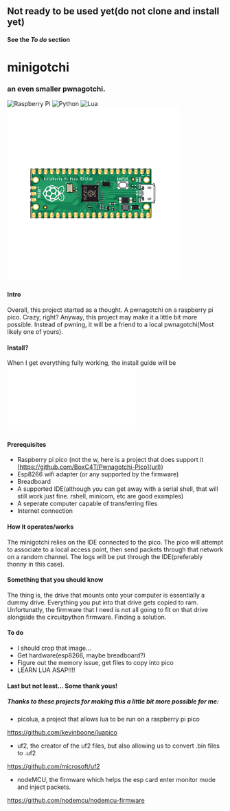 ## Not ready to be used yet(do not clone and install yet)
#### See the _To do_ section
# minigotchi
###
### an even smaller pwnagotchi.
![Raspberry Pi](https://img.shields.io/badge/-RaspberryPi-C51A4A?style=for-the-badge&logo=Raspberry-Pi)
![Python](https://img.shields.io/badge/python-3670A0?style=for-the-badge&logo=python&logoColor=ffdd54)
![Lua](https://img.shields.io/badge/lua-%232C2D72.svg?style=for-the-badge&logo=lua&logoColor=white)
![RaspberryPi](/images/ra1ux5gj17u91.png)
###
#### Intro
Overall, this project started as a thought. A pwnagotchi on a raspberry pi pico. Crazy, right? Anyway, this project may make it a little bit more possible. Instead of pwning, it will be a friend to a local pwnagotchi(Most likely one of yours).
####
#### Install?
When I get everything fully working, the install guide will be ![here](INSTALL.md)
####
#### Prerequisites
- Raspberry pi pico (not the w, here is a project that does support it [https://github.com/BoxC4T/Pwnagotchi-Pico](url))
- Esp8266 wifi adapter (or any supported by the firmware)
- Breadboard
- A supported IDE(although you can get away with a serial shell, that will still work just fine. rshell, minicom, etc are good examples)
- A seperate computer capable of transferring files
- Internet connection
#### How it operates/works
The minigotchi relies on the IDE connected to the pico. The pico will attempt to associate to a local access point, then send packets through that network on a random channel. The logs will be put through the IDE(preferably thonny in this case).
#### Something that you should know
The thing is, the drive that mounts onto your computer is essentially a dummy drive. Everything you put into that drive gets copied to ram. Unfortunatly, the firmware that I need is not all going to fit on that drive alongside the circuitpython firmware. Finding a solution. 
####
#### To do
- I should crop that image...
- Get hardware(esp8266, maybe breadboard?)
- Figure out the memory issue, get files to copy into pico
- LEARN LUA ASAP!!!!
#### Last but not least... Some thank yous!
##### Thanks to these projects for making this a little bit more possible for me:
- picolua, a project that allows lua to be run on a raspberry pi pico

https://github.com/kevinboone/luapico

- uf2, the creator of the uf2 files, but also allowing us to convert .bin files to .uf2

https://github.com/microsoft/uf2

- nodeMCU, the firmware which helps the esp card enter monitor mode and inject packets.

https://github.com/nodemcu/nodemcu-firmware
